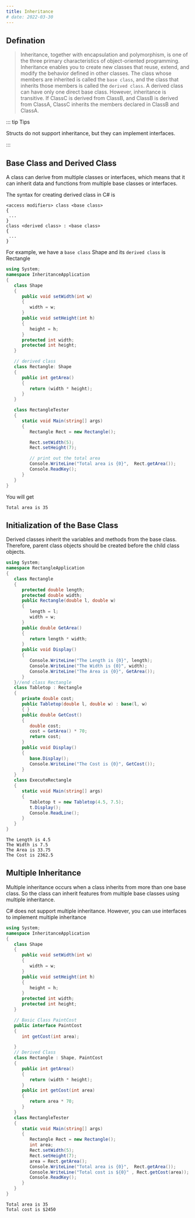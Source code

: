 ```yaml
---
title: Inheritance
# date: 2022-03-30
---
```


## Defination

> Inheritance, together with encapsulation and polymorphism, is one of the three primary characteristics of object-oriented programming. Inheritance enables you to create new classes that reuse, extend, and modify the behavior defined in other classes. The class whose members are inherited is called the `base class`, and the class that inherits those members is called the `derived class`. A derived class can have only one direct base class. However, inheritance is transitive. If ClassC is derived from ClassB, and ClassB is derived from ClassA, ClassC inherits the members declared in ClassB and ClassA.

::: tip Tips

Structs do not support inheritance, but they can implement interfaces.

:::

## Base Class and Derived Class

A class can derive from multiple classes or interfaces, which means that it can inherit data and functions from multiple base classes or interfaces.

The syntax for creating derived class in C# is

```
<access modifiers> class <base class>
{
 ...
}
class <derived class> : <base class>
{
 ...
}
```

For example, we have a `base class` Shape and its `derived class` is Rectangle

```cs
using System;
namespace InheritanceApplication
{
   class Shape
   {
      public void setWidth(int w)
      {
         width = w;
      }
      public void setHeight(int h)
      {
         height = h;
      }
      protected int width;
      protected int height;
   }

   // derived class
   class Rectangle: Shape
   {
      public int getArea()
      {
         return (width * height);
      }
   }

   class RectangleTester
   {
      static void Main(string[] args)
      {
         Rectangle Rect = new Rectangle();

         Rect.setWidth(5);
         Rect.setHeight(7);

         // print out the total area
         Console.WriteLine("Total area is {0}",  Rect.getArea());
         Console.ReadKey();
      }
   }
}
```

You will get

```
Total area is 35
```

## Initialization of the Base Class

Derived classes inherit the variables and methods from the base class. Therefore, parent class objects should be created before the child class objects.

```cs
using System;
namespace RectangleApplication
{
   class Rectangle
   {
      protected double length;
      protected double width;
      public Rectangle(double l, double w)
      {
         length = l;
         width = w;
      }
      public double GetArea()
      {
         return length * width;
      }
      public void Display()
      {
         Console.WriteLine("The Length is {0}", length);
         Console.WriteLine("The Width is {0}", width);
         Console.WriteLine("The Area is {0}", GetArea());
      }
   }//end class Rectangle
   class Tabletop : Rectangle
   {
      private double cost;
      public Tabletop(double l, double w) : base(l, w)
      { }
      public double GetCost()
      {
         double cost;
         cost = GetArea() * 70;
         return cost;
      }
      public void Display()
      {
         base.Display();
         Console.WriteLine("The Cost is {0}", GetCost());
      }
   }
   class ExecuteRectangle
   {
      static void Main(string[] args)
      {
         Tabletop t = new Tabletop(4.5, 7.5);
         t.Display();
         Console.ReadLine();
      }
   }
}
```

```
The Length is 4.5
The Width is 7.5
The Area is 33.75
The Cost is 2362.5
```

## Multiple Inheritance

Multiple inheritance occurs when a class inherits from more than one base class. So the class can inherit features from multiple base classes using multiple inheritance.

C# does not support multiple inheritance. However, you can use interfaces to implement multiple inheritance

```cs
using System;
namespace InheritanceApplication
{
   class Shape
   {
      public void setWidth(int w)
      {
         width = w;
      }
      public void setHeight(int h)
      {
         height = h;
      }
      protected int width;
      protected int height;
   }

   // Basic Class PaintCost
   public interface PaintCost
   {
      int getCost(int area);

   }
   // Derived Class
   class Rectangle : Shape, PaintCost
   {
      public int getArea()
      {
         return (width * height);
      }
      public int getCost(int area)
      {
         return area * 70;
      }
   }
   class RectangleTester
   {
      static void Main(string[] args)
      {
         Rectangle Rect = new Rectangle();
         int area;
         Rect.setWidth(5);
         Rect.setHeight(7);
         area = Rect.getArea();
         Console.WriteLine("Total area is {0}",  Rect.getArea());
         Console.WriteLine("Total cost is ${0}" , Rect.getCost(area));
         Console.ReadKey();
      }
   }
}
```

```
Total area is 35
Total cost is $2450
```
